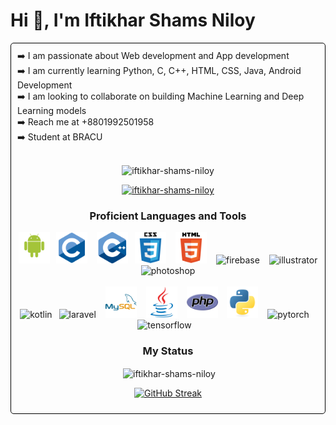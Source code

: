 
<h1 align="left">Hi 👋, I'm Iftikhar Shams Niloy</h1>
<Section align="left" style="border: 1px solid black; padding: 10px; border-radius: 5px;">
➡️ I am passionate about Web development and App development <br>
➡️ I am currently learning Python, C, C++, HTML, CSS, Java, Android Development <br>
➡️ I am looking to collaborate on building Machine Learning and Deep Learning models <br>
➡️ Reach me at +8801992501958 <br>
➡️ Student at BRACU <br>

<br>

<p align="center"> <img src="https://komarev.com/ghpvc/?username=iftikhar-shams-niloy&label=Profile%20views" alt="iftikhar-shams-niloy" /> </p>
<p align="center"> <a href="https://github.com/ryo-ma/github-profile-trophy"><img src="https://github-profile-trophy.vercel.app/?username=iftikhar-shams-niloy&row=1&column=4&margin-w=15&margin-h=15&theme=onedark" alt="iftikhar-shams-niloy" /></a> </p>
<h3 align="center">Proficient Languages and Tools</h3>
<section align="center">
  <p align="center" > 
      <img src="https://raw.githubusercontent.com/devicons/devicon/master/icons/android/android-original-wordmark.svg"  alt="android" width="50" height="50"/>&ensp;
      <img src="https://raw.githubusercontent.com/devicons/devicon/master/icons/c/c-original.svg" alt="c" width="50" height="50"/> &ensp;
      <img src="https://raw.githubusercontent.com/devicons/devicon/master/icons/cplusplus/cplusplus-original.svg" alt="cplusplus" width="50" height="50"/>&ensp;
      <img src="https://raw.githubusercontent.com/devicons/devicon/master/icons/css3/css3-original-wordmark.svg" alt="css3" width="50" height="50"/> &ensp;
      <img src="https://raw.githubusercontent.com/devicons/devicon/master/icons/html5/html5-original-wordmark.svg" alt="html5" width="50" height="50"/>  &ensp;
      <img src="https://www.vectorlogo.zone/logos/firebase/firebase-icon.svg" alt="firebase" width="50" height="50"/> &ensp;
      <img src="https://www.adobe.com/cc-shared/assets/img/product-icons/svg/illustrator-40.svg" alt="illustrator" width="50" height="50"/> &ensp;
      <img src="https://www.adobe.com/cc-shared/assets/img/product-icons/svg/photoshop-40.svg" alt="photoshop" width="50" height="50"/> &ensp;
  <br><br>
      <img src="https://www.vectorlogo.zone/logos/kotlinlang/kotlinlang-icon.svg" alt="kotlin" width="50" height="50"/>&ensp;
      <img src="https://laravel.com/img/logomark.min.svg" alt="laravel" width="50" height="50"/> &ensp;
      <img src="https://raw.githubusercontent.com/devicons/devicon/master/icons/mysql/mysql-original-wordmark.svg" alt="mysql"width="50" height="50"/>  &ensp;
      <img src="https://raw.githubusercontent.com/devicons/devicon/master/icons/java/java-original.svg" alt="java"width="50" height="50"/>  &ensp;
      <img src="https://raw.githubusercontent.com/devicons/devicon/master/icons/php/php-original.svg" alt="php" width="50" height="50"/>  &ensp;
      <img src="https://raw.githubusercontent.com/devicons/devicon/master/icons/python/python-original.svg" alt="python" width="50" height="50"/> &ensp;
      <img src="https://www.vectorlogo.zone/logos/pytorch/pytorch-icon.svg" alt="pytorch" width="50" height="50"/> </a> &ensp;
      <img src="https://www.vectorlogo.zone/logos/tensorflow/tensorflow-icon.svg" alt="tensorflow" width="50" height="50"/> </a> &ensp;
  </p>
</section>

<h3 align="center">My Status</h3>
<p align="center">&nbsp;<img align="center" src="https://github-readme-stats.vercel.app/api?username=iftikhar-shams-niloy&show_icons=true&locale=en&theme=dracula" alt="iftikhar-shams-niloy" /></p>
<p align="center">
<a href="https://git.io/streak-stats"><img src="https://github-readme-streak-stats.herokuapp.com?user=Iftikhar-Shams-Niloy&theme=dracula&border_radius=5&card_width=600&card_height=200" alt="GitHub Streak" /></a>
</p>
